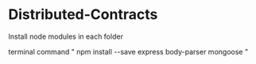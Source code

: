 # Distributed-Contracts

Install node modules in each folder

terminal command " npm install --save express body-parser mongoose "
